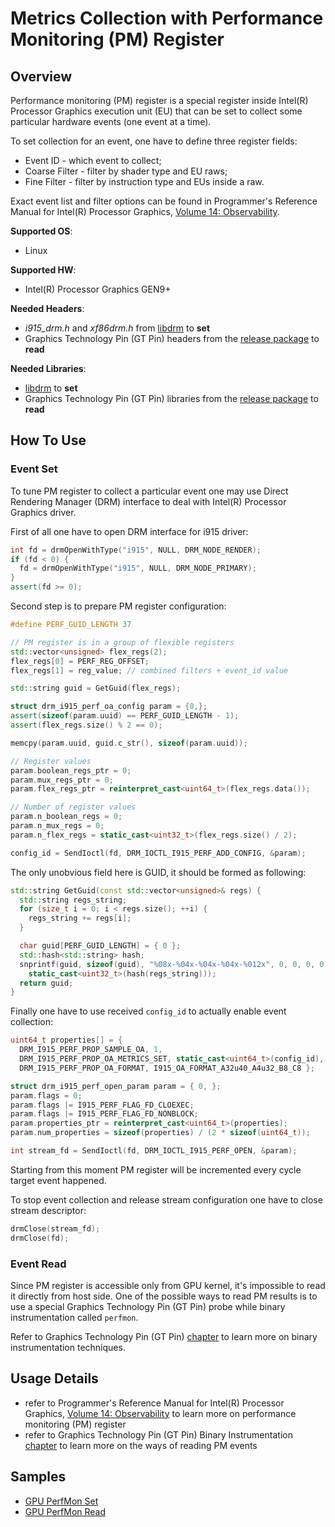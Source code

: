 # Metrics Collection with Performance Monitoring (PM) Register
## Overview
Performance monitoring (PM) register is a special register inside Intel(R) Processor Graphics execution unit (EU) that can be set to collect some particular hardware events (one event at a time).

To set collection for an event, one have to define three register fields:
- Event ID - which event to collect;
- Coarse Filter - filter by shader type and EU raws;
- Fine Filter - filter by instruction type and EUs inside a raw.

Exact event list and filter options can be found in Programmer's Reference Manual for Intel(R) Processor Graphics, [Volume 14: Observability](https://01.org/sites/default/files/documentation/intel-gfx-prm-osrc-kbl-vol14-observability.pdf).

**Supported OS**:
- Linux

**Supported HW**:
- Intel(R) Processor Graphics GEN9+

**Needed Headers**:
- *i915_drm.h* and *xf86drm.h* from [libdrm](https://01.org/linuxgraphics/community/libdrm) to **set**
- Graphics Technology Pin (GT Pin)  headers from the [release package](../../gtpin) to **read**

**Needed Libraries**:
- [libdrm](https://01.org/linuxgraphics/community/libdrm) to **set**
- Graphics Technology Pin (GT Pin) libraries from the [release package](../../gtpin) to **read**

## How To Use
### Event Set
To tune PM register to collect a particular event one may use Direct Rendering Manager (DRM) interface to deal with Intel(R) Processor Graphics driver.

First of all one have to open DRM interface for i915 driver:
```cpp
int fd = drmOpenWithType("i915", NULL, DRM_NODE_RENDER);
if (fd < 0) {
  fd = drmOpenWithType("i915", NULL, DRM_NODE_PRIMARY);
}
assert(fd >= 0);
```
Second step is to prepare PM register configuration:
```cpp
#define PERF_GUID_LENGTH 37

// PM register is in a group of flexible registers
std::vector<unsigned> flex_regs(2);
flex_regs[0] = PERF_REG_OFFSET;
flex_regs[1] = reg_value; // combined filters + event_id value

std::string guid = GetGuid(flex_regs);

struct drm_i915_perf_oa_config param = {0,};
assert(sizeof(param.uuid) == PERF_GUID_LENGTH - 1);
assert(flex_regs.size() % 2 == 0);

memcpy(param.uuid, guid.c_str(), sizeof(param.uuid));

// Register values
param.boolean_regs_ptr = 0;
param.mux_regs_ptr = 0;
param.flex_regs_ptr = reinterpret_cast<uint64_t>(flex_regs.data());

// Number of register values
param.n_boolean_regs = 0;
param.n_mux_regs = 0;
param.n_flex_regs = static_cast<uint32_t>(flex_regs.size() / 2);

config_id = SendIoctl(fd, DRM_IOCTL_I915_PERF_ADD_CONFIG, &param);
```
The only unobvious field here is GUID, it should be formed as following:
```cpp
std::string GetGuid(const std::vector<unsigned>& regs) {
  std::string regs_string;
  for (size_t i = 0; i < regs.size(); ++i) {
    regs_string += regs[i];
  }

  char guid[PERF_GUID_LENGTH] = { 0 };
  std::hash<std::string> hash;
  snprintf(guid, sizeof(guid), "%08x-%04x-%04x-%04x-%012x", 0, 0, 0, 0,
    static_cast<uint32_t>(hash(regs_string)));
  return guid;
}
```
Finally one have to use received `config_id` to actually enable event collection:
```cpp
uint64_t properties[] = {
  DRM_I915_PERF_PROP_SAMPLE_OA, 1,
  DRM_I915_PERF_PROP_OA_METRICS_SET, static_cast<uint64_t>(config_id),
  DRM_I915_PERF_PROP_OA_FORMAT, I915_OA_FORMAT_A32u40_A4u32_B8_C8 };

struct drm_i915_perf_open_param param = { 0, };
param.flags = 0;
param.flags |= I915_PERF_FLAG_FD_CLOEXEC;
param.flags |= I915_PERF_FLAG_FD_NONBLOCK;
param.properties_ptr = reinterpret_cast<uint64_t>(properties);
param.num_properties = sizeof(properties) / (2 * sizeof(uint64_t));

int stream_fd = SendIoctl(fd, DRM_IOCTL_I915_PERF_OPEN, &param);
```
Starting from this moment PM register will be incremented every cycle target event happened.

To stop event collection and release stream configuration one have to close stream descriptor:
```cpp
drmClose(stream_fd);
drmClose(fd);
```
### Event Read
Since PM register is accessible only from GPU kernel, it's impossible to read it directly from host side. One of the possible ways to read PM results is to use a special Graphics Technology Pin (GT Pin) probe while binary instrumentation called `perfmon`.

Refer to Graphics Technology Pin (GT Pin) [chapter](../binary_instrumentation/GTPin.md) to learn more on binary instrumentation techniques.

## Usage Details
- refer to Programmer's Reference Manual for Intel(R) Processor Graphics, [Volume 14: Observability](https://01.org/sites/default/files/documentation/intel-gfx-prm-osrc-kbl-vol14-observability.pdf) to learn more on performance monitoring (PM) register
- refer to Graphics Technology Pin (GT Pin) Binary Instrumentation [chapter](../binary_instrumentation/GTPin.md) to learn more on the ways of reading PM events

## Samples
- [GPU PerfMon Set](../../samples/gpu_perfmon_set)
- [GPU PerfMon Read](../../samples/gpu_perfmon_read)